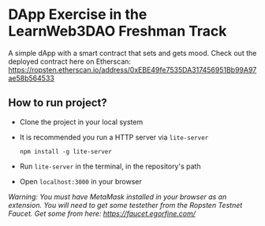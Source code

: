 # DApp Exercise in the LearnWeb3DAO Freshman Track
A simple dApp with a smart contract that sets and gets mood.
Check out the deployed contract here on Etherscan: https://ropsten.etherscan.io/address/0xEBE49fe7535DA317456951Bb99A97ae58b564533

## How to run project?
+ Clone the project in your local system

+ It is recommended you run a HTTP server via `lite-server`

    ```npm install -g lite-server```

+ Run `lite-server` in the terminal, in the repository's path

+ Open `localhost:3000` in your browser

*Warning: You must have MetaMask installed in your browser as an extension. You will need to get some testether from the Ropsten Testnet Faucet. Get some from here: https://faucet.egorfine.com/*